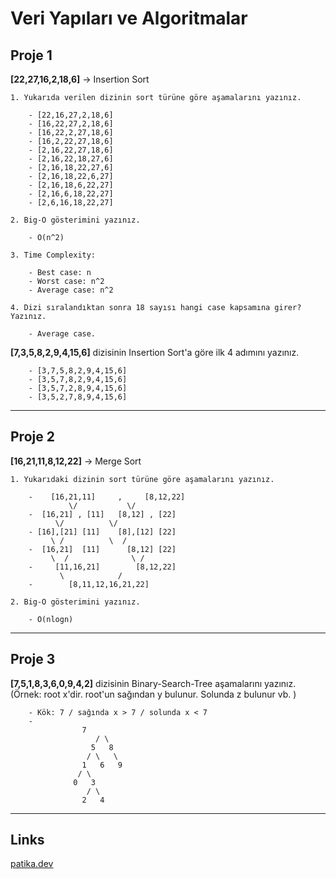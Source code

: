 # Veri Yapıları ve Algoritmalar

## **Proje 1**

**[22,27,16,2,18,6]** -> Insertion Sort

	1. Yukarıda verilen dizinin sort türüne göre aşamalarını yazınız.
		
		- [22,16,27,2,18,6]
		- [16,22,27,2,18,6]
		- [16,22,2,27,18,6]
		- [16,2,22,27,18,6]
		- [2,16,22,27,18,6]
		- [2,16,22,18,27,6]
		- [2,16,18,22,27,6]
		- [2,16,18,22,6,27]
		- [2,16,18,6,22,27]
		- [2,16,6,18,22,27]
		- [2,6,16,18,22,27]
		
	2. Big-O gösterimini yazınız.
	
		- O(n^2)
		
	3. Time Complexity:
		
		- Best case: n
		- Worst case: n^2
		- Average case: n^2
		
	4. Dizi sıralandıktan sonra 18 sayısı hangi case kapsamına girer? Yazınız.
	
		- Average case.
	
**[7,3,5,8,2,9,4,15,6]** dizisinin Insertion Sort'a göre ilk 4 adımını yazınız.

		- [3,7,5,8,2,9,4,15,6]
		- [3,5,7,8,2,9,4,15,6]
		- [3,5,7,2,8,9,4,15,6]
		- [3,5,2,7,8,9,4,15,6]

---

## **Proje 2**

**[16,21,11,8,12,22]** -> Merge Sort
	
	1. Yukarıdaki dizinin sort türüne göre aşamalarını yazınız.
		
		-    [16,21,11]	    ,	  [8,12,22]
		         \/		      \/
		-  [16,21] , [11]	[8,12] , [22]
		      \/		  \/
		- [16],[21] [11]	[8],[12] [22]
		     \ /		  \  /
		-  [16,21]  [11]	  [8,12] [22]
			 \  /		       \ /
		-     [11,16,21]	    [8,12,22]
			   \			/
		-	     [8,11,12,16,21,22]
		
	2. Big-O gösterimini yazınız.
		
		- O(nlogn)
---

## **Proje 3**

**[7,5,1,8,3,6,0,9,4,2]** dizisinin Binary-Search-Tree aşamalarını yazınız.
(Örnek: root x'dir. root'un sağından y bulunur. Solunda z bulunur vb. )

		- Kök: 7 / sağında x > 7 / solunda x < 7
		- 	
					7
				       / \
				      5   8
				     / \   \ 
				    1	6   9
				   / \
				  0   3
				     / \
				    2   4
		      
---

## **Links**

[patika.dev](www.patika.dev)

